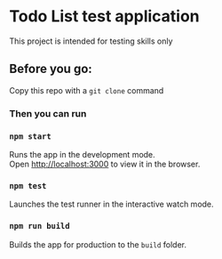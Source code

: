 # Todo List test application

This project is intended for testing skills only

## Before you go:

Copy this repo with a ``git clone`` command

### Then you can run

### `npm start`

Runs the app in the development mode.\
Open [http://localhost:3000](http://localhost:3000) to view it in the browser.

### `npm test`

Launches the test runner in the interactive watch mode.

### `npm run build`

Builds the app for production to the `build` folder.
